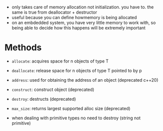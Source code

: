 - only takes care of memory allocation not initialization. you have to. the same is true from deallocator + destructor
- useful because you can define howmemory is being allocated
- on an embdedded system, you have very little memory to work with, so being able to decide how this happens will be extremely important

# Methods
- `allocate`: acquires space for n objects of type T
- `deallocate`: release space for n objects of type T pointed to by p
- `address`: used for obtaining the address of an object (deprecated c++20)
- `construct`: construct object (deprecated)
- `destroy`: destructs (deprecated)
- `max_size`: returns largest supported alloc size (deprecated)

- when dealing with primitive types no need to destroy (string not primitive)
